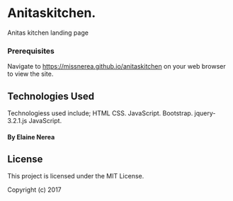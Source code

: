 # Anitaskitchen.
Anitas kitchen landing page

### Prerequisites
Navigate to https://missnerea.github.io/anitaskitchen on your web browser to view the site.

## Technologies Used
Technologiess used include;
 HTML
 CSS.
 JavaScript.
 Bootstrap.
 jquery-3.2.1.js
 JavaScript.

#### By **Elaine Nerea**


## License

This project is licensed under the MIT License.

Copyright (c) 2017

